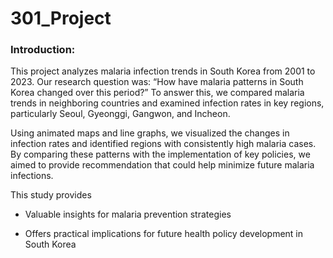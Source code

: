 # 301_Project

### Introduction: 

This project analyzes malaria infection trends in South Korea from 2001 to 2023. Our research question was: “How have malaria patterns in South Korea changed over this period?” To answer this, we compared malaria trends in neighboring countries and examined infection rates in key regions, particularly Seoul, Gyeonggi, Gangwon, and Incheon.

Using animated maps and line graphs, we visualized the changes in infection rates and identified regions with consistently high malaria cases. By comparing these patterns with the implementation of key policies, we aimed to provide recommendation that could help minimize future malaria infections.

This study provides

- Valuable insights for malaria prevention strategies 

- Offers practical implications for future health policy development in South Korea
